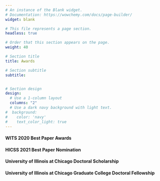 ```yaml
---
# An instance of the Blank widget.
# Documentation: https://wowchemy.com/docs/page-builder/
widget: blank

# This file represents a page section.
headless: true

# Order that this section appears on the page.
weight: 40

# Section title
title: Awards

# Section subtitle
subtitle:


# Section design
design:
  # Use a 1-column layout
  columns: "2"
  # Use a dark navy background with light text.
#  background:
#    color: 'navy'
#    text_color_light: true
---
```

#### WITS 2020 Best Paper Awards
#### HICSS 2021 Best Paper Nomination
#### University of Illinois at Chicago Doctoral Scholarship
#### University of Illinois at Chicago Graduate College Doctoral Fellowship
